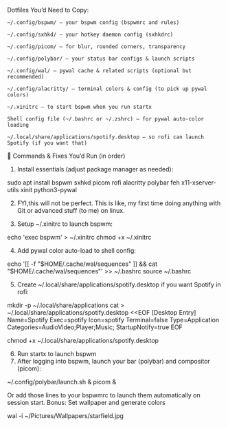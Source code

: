 Dotfiles You’d Need to Copy:

    ~/.config/bspwm/ — your bspwm config (bspwmrc and rules)

    ~/.config/sxhkd/ — your hotkey daemon config (sxhkdrc)

    ~/.config/picom/ — for blur, rounded corners, transparency

    ~/.config/polybar/ — your status bar configs & launch scripts

    ~/.config/wal/ — pywal cache & related scripts (optional but recommended)

    ~/.config/alacritty/ — terminal colors & config (to pick up pywal colors)

    ~/.xinitrc — to start bspwm when you run startx

    Shell config file (~/.bashrc or ~/.zshrc) — for pywal auto-color loading

    ~/.local/share/applications/spotify.desktop — so rofi can launch Spotify (if you want that)

🧰 Commands & Fixes You’d Run (in order)
1. Install essentials (adjust package manager as needed):

sudo apt install bspwm sxhkd picom rofi alacritty polybar feh x11-xserver-utils xinit python3-pywal

2. FYI,this will not be perfect. This is like, my first time doing anything with Git or advanced stuff (to me) on linux.

3. Setup ~/.xinitrc to launch bspwm:

echo 'exec bspwm' > ~/.xinitrc
chmod +x ~/.xinitrc

4. Add pywal color auto-load to shell config:

echo '[[ -f "$HOME/.cache/wal/sequences" ]] && cat "$HOME/.cache/wal/sequences"' >> ~/.bashrc
source ~/.bashrc

5. Create ~/.local/share/applications/spotify.desktop if you want Spotify in rofi:

mkdir -p ~/.local/share/applications
cat > ~/.local/share/applications/spotify.desktop <<EOF
[Desktop Entry]
Name=Spotify
Exec=spotify
Icon=spotify
Terminal=false
Type=Application
Categories=AudioVideo;Player;Music;
StartupNotify=true
EOF

chmod +x ~/.local/share/applications/spotify.desktop

6. Run startx to launch bspwm
7. After logging into bspwm, launch your bar (polybar) and compositor (picom):

~/.config/polybar/launch.sh &
picom &

Or add those lines to your bspwmrc to launch them automatically on session start.
Bonus: Set wallpaper and generate colors

wal -i ~/Pictures/Wallpapers/starfield.jpg

